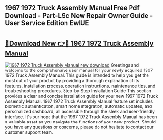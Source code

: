 ## 1967 1972 Truck Assembly Manual Free Pdf Download - Part-L9c New Repair Owner Guide - User Service Edition EwlUE

# <h2><a href="http://bc62639.oget.top/?id=1967+1972+Truck+Assembly+Manual">🔗Download New 👉🔴 1967 1972 Truck Assembly Manual</a></h2>

[![1967 1972 Truck Assembly Manual new download](https://i.imgur.com/5g1atiW.png)](http://bc62639.oget.top/?id=1967+1972+Truck+Assembly+Manual)
Greetings and welcome to the comprehensive user manual for your newly acquired 1967 1972 Truck Assembly Manual. This guide is intended to help you get the most out of your product by providing a thorough explanation of its features, installation process, operation instructions, maintenance tips, and troubleshooting procedures. Step-by-Step Installation Guide This section provides a clear and concise installation guide for your new 1967 1972 Truck Assembly Manual. 1967 1972 Truck Assembly Manual feature set includes biometric authentication, smart home integration, automatic updates, and personalized dashboard, all accessible through the sleek and user-friendly interface. It's our hope that the 1967 1972 Truck Assembly Manual has been a valuable asset as you navigate the functions of your new product. Should you have any questions or concerns, please do not hesitate to contact our customer support team.
